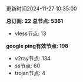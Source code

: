 更新时间2024-11-27 10:35:00

**总订阅: 22**
**总节点: 5361**
- vless节点: 13

**google ping有效节点: 198**
- v2ray节点: 134
- ss节点: 60
- trojan节点: 4
